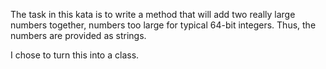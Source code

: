 ﻿The task in this kata is to write a method that will add two really large
numbers together, numbers too large for typical 64-bit integers. Thus, the 
numbers are provided as strings.

I chose to turn this into a class.
